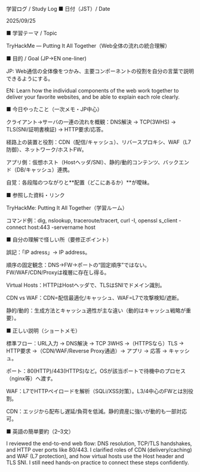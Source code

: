 学習ログ / Study Log
■ 日付（JST）/ Date

2025/09/25

■ 学習テーマ / Topic

TryHackMe — Putting It All Together（Web全体の流れの統合理解）

■ 目的 / Goal (JP→EN one-liner)

JP: Web通信の全体像をつかみ、主要コンポーネントの役割を自分の言葉で説明できるようにする。

EN: Learn how the individual components of the web work together to deliver your favorite websites, and be able to explain each role clearly.

■ 今日やったこと（一次メモ・JP中心）

クライアント→サーバの一連の流れを概観：DNS解決 → TCP(3WHS) → TLS(SNI/証明書検証) → HTTP要求/応答。

経路上の装置と役割：CDN（配信/キャッシュ）、リバースプロキシ、WAF（L7防御）、ネットワーク/ホストFW。

アプリ側：仮想ホスト（Hostヘッダ/SNI）、静的/動的コンテンツ、バックエンド（DB/キャッシュ）連携。

自覚：各段階のつながりと**配置（どこにあるか）**が曖昧。

■ 参照した資料・リンク

TryHackMe: Putting It All Together（学習ルーム）

コマンド例：dig, nslookup, traceroute/tracert, curl -I, openssl s_client -connect host:443 -servername host

■ 自分の理解で怪しい所（要修正ポイント）

誤記：「IP adress」→ IP address。

順序の固定観念：DNS→FW→ポートの“固定順序”ではない。FW/WAF/CDN/Proxyは複層に存在し得る。

Virtual Hosts：HTTPはHostヘッダで、TLSはSNIでドメイン識別。

CDN vs WAF：CDN=配信最適化/キャッシュ、WAF=L7で攻撃検知/遮断。

静的/動的：生成方法とキャッシュ適性が主な違い（動的はキャッシュ戦略が重要）。

■ 正しい説明（ショートメモ）

標準フロー：URL入力 → DNS解決 → TCP 3WHS →（HTTPSなら）TLS → HTTP要求 →（CDN/WAF/Reverse Proxy通過）→ アプリ → 応答 → キャッシュ。

ポート：80(HTTP)/443(HTTPS)など。OSが該当ポートで待機中のプロセス（nginx等）へ渡す。

WAF：L7でHTTPペイロードを解析（SQLi/XSS対策）。L3/4中心のFWとは別役割。

CDN：エッジから配布し遅延/負荷を低減。静的資産に強いが動的も一部対応可。

■ 英語の簡単要約（2–3文）

I reviewed the end-to-end web flow: DNS resolution, TCP/TLS handshakes, and HTTP over ports like 80/443. I clarified roles of CDN (delivery/caching) and WAF (L7 protection), and how virtual hosts use the Host header and TLS SNI. I still need hands-on practice to connect these steps confidently.



